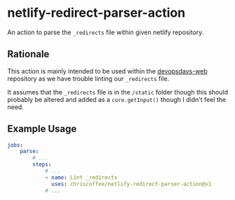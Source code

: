# netlify-redirect-parser-action

An action to parse the `_redirects` file within given netlify repository.

## Rationale

This action is mainly intended to be used within the [devopsdays-web](https://github.com/devopsdays/devopsdays-web) repository as we have trouble linting our `_redirects` file.

It assumes that the `_redirects` file is in the `/static` folder though this should probably be altered and added as a `core.getInput()` though I didn't feel the need.

## Example Usage

```yaml
jobs:
    parse:
        # ...
        steps:
            # ...
            - name: Lint _redirects
              uses: chriscoffee/netlify-redirect-parser-action@v1
            # ...
```